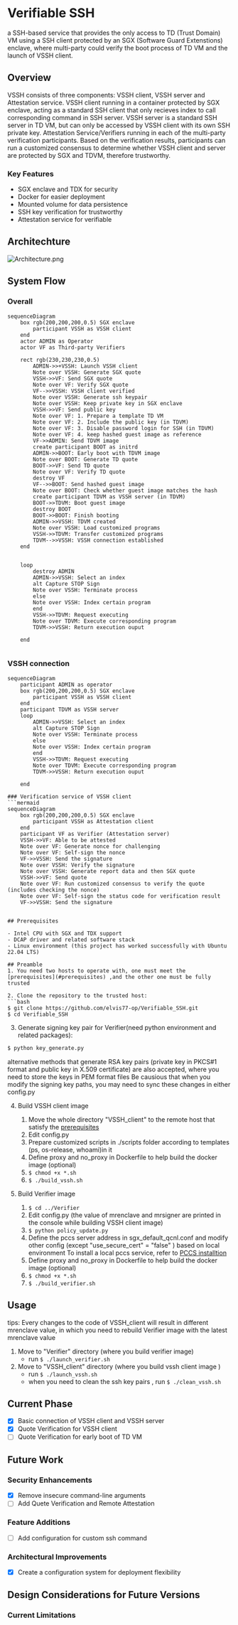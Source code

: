# Verifiable SSH
a SSH-based service that provides the only access to TD (Trust Domain) VM using a SSH client protected by an SGX (Software Guard Extenstions) enclave, where multi-party could verify the boot process of TD VM and the launch of VSSH client.

## Overview

VSSH consists of three components: VSSH client, VSSH server and Attestation service.
VSSH client running in a container protected by SGX enclave, acting as a standard SSH client that only recieves index to call corresponding command in SSH server. VSSH server is a standard SSH server in TD VM, but can only be accessed by VSSH client with its own SSH private key. Attestation Service/Verifiers running in each of the multi-party verification participants. Based on the verification results, participants can run a customized consensus to determine whether VSSH client and server are protected by SGX and TDVM, therefore trustworthy.


### Key Features

- SGX enclave and TDX for security
- Docker for easier deployment
- Mounted volume for data persistence
- SSH key verification for trustworthy
- Attestation service for verifiable

## Architechture
![Architecture.png](images/architecture.png)

## System Flow
### Overall
```mermaid
sequenceDiagram
    box rgb(200,200,200,0.5) SGX enclave
        participant VSSH as VSSH client
    end
    actor ADMIN as Operator
    actor VF as Third-party Verifiers

    rect rgb(230,230,230,0.5)
        ADMIN->>+VSSH: Launch VSSH client
        Note over VSSH: Generate SGX quote
        VSSH->>VF: Send SGX quote
        Note over VF: Verify SGX quote
        VF-->>VSSH: VSSH client verified
        Note over VSSH: Generate ssh keypair
        Note over VSSH: Keep private key in SGX enclave
        VSSH->>VF: Send public key
        Note over VF: 1. Prepare a template TD VM
        Note over VF: 2. Include the public key (in TDVM)
        Note over VF: 3. Disable password login for SSH (in TDVM)
        Note over VF: 4. keep hashed guest image as reference
        VF->>ADMIN: Send TDVM image
        create participant BOOT as initrd
        ADMIN->>BOOT: Early boot with TDVM image
        Note over BOOT: Generate TD quote
        BOOT->>VF: Send TD quote
        Note over VF: Verify TD quote 
        destroy VF
        VF-->>BOOT: Send hashed guest image
        Note over BOOT: Check whether guest image matches the hash
        create participant TDVM as VSSH server (in TDVM)
        BOOT->>TDVM: Boot guest image
        destroy BOOT
        BOOT->>BOOT: Finish booting
        ADMIN->>VSSH: TDVM created
        Note over VSSH: Load customized programs
        VSSH->>TDVM: Transfer customized programs
        TDVM-->>VSSH: VSSH connection established
    end 

    
    loop 
        destroy ADMIN
        ADMIN->>VSSH: Select an index
        alt Capture STOP Sign
        Note over VSSH: Terminate process
        else
        Note over VSSH: Index certain program
        end
        VSSH->>TDVM: Request executing
        Note over TDVM: Execute corresponding program
        TDVM->>VSSH: Return execution ouput

    end
    
```
### VSSH connection
```mermaid
sequenceDiagram
    participant ADMIN as operator
    box rgb(200,200,200,0.5) SGX enclave
        participant VSSH as VSSH client
    end
    participant TDVM as VSSH server
    loop 
        ADMIN->>VSSH: Select an index
        alt Capture STOP Sign
        Note over VSSH: Terminate process
        else
        Note over VSSH: Index certain program
        end
        VSSH->>TDVM: Request executing
        Note over TDVM: Execute corresponding program
        TDVM->>VSSH: Return execution ouput

    end

### Verification service of VSSH client
```mermaid
sequenceDiagram 
    box rgb(200,200,200,0.5) SGX enclave
        participant VSSH as Attestation client
    end
    participant VF as Verifier (Attestation server)
    VSSH->>VF: Able to be attested
    Note over VF: Generate nonce for challenging
    Note over VF: Self-sign the nonce
    VF->>VSSH: Send the signature
    Note over VSSH: Verify the signature
    Note over VSSH: Generate report data and then SGX quote
    VSSH->>VF: Send quote
    Note over VF: Run customized consensus to verify the quote (includes checking the nonce)
    Note over VF: Self-sign the status code for verification result
    VF->>VSSH: Send the signature


## Prerequisites

- Intel CPU with SGX and TDX support
- DCAP driver and related software stack
- Linux environment (this project has worked successfully with Ubuntu 22.04 LTS)

## Preamble
1. You need two hosts to operate with, one must meet the [prerequisites](#prerequisites) ,and the other one must be fully trusted

2. Clone the repository to the trusted host:
```bash
$ git clone https://github.com/elvis77-op/Verifiable_SSH.git
$ cd Verifiable_SSH
```

3. Generate signing key pair for Verifier(need python environment and related packages):
```bash
$ python key_generate.py
```
alternative methods that generate RSA key pairs (private key in PKCS#1 format and public key in X.509 certificate) are also accepted, where you need to store the keys in PEM format files
Be causious that when you modify the signing key paths, you may need to sync these changes in either config.py

4. Build VSSH client image
    1. Move the whole directory "VSSH_client" to the remote host that satisfy the [prerequisites](#prerequisites)
    2. Edit config.py
    3. Prepare customized scripts in ./scripts folder according to templates (ps, os-release, whoami)in it
    4. Define proxy and no_proxy in Dockerfile to help build the docker image (optional)
    5. ```$ chmod +x *.sh```
    6. ```$ ./build_vssh.sh ```

5. Build Verifier image
    1. ```$ cd ../Verifier ```
    2. Edit config.py (the value of mrenclave and mrsigner are printed in the console while building VSSH client image)
    3. ```$ python policy_update.py```
    4. Define the pccs server address in sgx_default_qcnl.conf and modify other config (except "use_secure_cert" = "false" ) based on local     environment 
    To install a local pccs service, refer to [PCCS installtion](https://github.com/intel/SGXDataCenterAttestationPrimitives/tree/main/QuoteGeneration/pccs)
    5. Define proxy and no_proxy in Dockerfile to help build the docker image (optional)
    6. ```$ chmod +x *.sh```
    7. ```$ ./build_verifier.sh```

## Usage
tips: Every changes to the code of VSSH_client will result in different mrenclave value, in which you need to rebuild Verifier image with the latest mrenclave value
1. Move to "Verifier" directory (where you build verifier image)
    - run ```$ ./launch_verifier.sh ```
2. Move to "VSSH_client" directory (where you build vssh client image )
    - run ```$ ./launch_vssh.sh ```
    - when you need to clean the ssh key pairs , run  ```$ ./clean_vssh.sh ```

## Current Phase
- [x] Basic connection of VSSH client and VSSH server
- [x] Quote Verification for VSSH client
- [ ] Quote Verification for early boot of TD VM
  
## Future Work


### Security Enhancements
- [x] Remove insecure command-line arguments
- [ ] Add Quete Verification and Remote Attestation
  
### Feature Additions
- [ ] Add configuration for custom ssh command
  
### Architectural Improvements
- [x] Create a configuration system for deployment flexibility

## Design Considerations for Future Versions

### Current Limitations